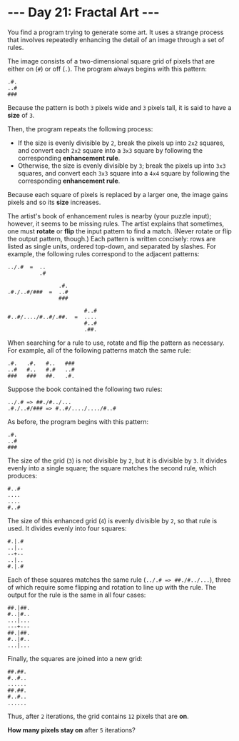 # --- Day 21: Fractal Art ---
You find a program trying to generate some art. It uses a strange process that involves repeatedly enhancing the detail
of an image through a set of rules.

The image consists of a two-dimensional square grid of pixels that are either on (```#```) or off (```.```). The program
always begins with this pattern:

```
.#.
..#
###
```
Because the pattern is both ```3``` pixels wide and ```3``` pixels tall, it is said to have a __size__ of ```3```.

Then, the program repeats the following process:

- If the size is evenly divisible by ```2```, break the pixels up into ```2x2``` squares, and convert each ```2x2```
square into a ```3x3``` square by following the corresponding __enhancement rule__.
- Otherwise, the size is evenly divisible by ```3```; break the pixels up into ```3x3``` squares, and convert each
```3x3``` square into a ```4x4``` square by following the corresponding __enhancement rule__.

Because each square of pixels is replaced by a larger one, the image gains pixels and so its __size__ increases.

The artist's book of enhancement rules is nearby (your puzzle input); however, it seems to be missing rules.  The artist
explains that sometimes, one must __rotate__ or __flip__ the input pattern to find a match. (Never rotate or flip the
output pattern, though.) Each pattern is written concisely: rows are listed as single units, ordered top-down, and
separated by slashes. For example, the following rules correspond to the adjacent patterns:

```
../.#  =  ..
          .#

                .#.
.#./..#/###  =  ..#
                ###

                        #..#
#..#/..../#..#/.##.  =  ....
                        #..#
                        .##.
```
When searching for a rule to use, rotate and flip the pattern as necessary.  For example, all of the following patterns
match the same rule:

```
.#.   .#.   #..   ###
..#   #..   #.#   ..#
###   ###   ##.   .#.
```
Suppose the book contained the following two rules:

```
../.# => ##./#../...
.#./..#/### => #..#/..../..../#..#
```
As before, the program begins with this pattern:

```
.#.
..#
###
```
The size of the grid (```3```) is not divisible by ```2```, but it is divisible by ```3```. It divides evenly into a
single square; the square matches the second rule, which produces:

```
#..#
....
....
#..#
```
The size of this enhanced grid (```4```) is evenly divisible by ```2```, so that rule is used. It divides evenly into
four squares:

```
#.|.#
..|..
--+--
..|..
#.|.#
```
Each of these squares matches the same rule (```../.# => ##./#../...```), three of which require some flipping and
rotation to line up with the rule. The output for the rule is the same in all four cases:

```
##.|##.
#..|#..
...|...
---+---
##.|##.
#..|#..
...|...
```
Finally, the squares are joined into a new grid:

```
##.##.
#..#..
......
##.##.
#..#..
......
```
Thus, after ```2``` iterations, the grid contains ```12``` pixels that are __on__.

__How many pixels stay on__ after ```5``` iterations?

